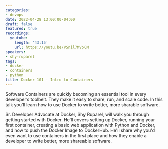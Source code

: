```yaml
---
categories:
- devops
date: 2022-04-28 13:00:00-04:00
draft: false
featured: true
recordings:
  youtube:
    length: '43:15'
    url: https://youtu.be/VSnil7MVoCM
speakers:
- shy-ruparel
tags:
- docker
- containers
- python
title: Docker 101 - Intro to Containers
---
```



Software Containers are quickly becoming an essential tool in every developer’s toolbelt. They make it easy to share, run, and scale code. In this talk you'll learn how to use Docker to write better, more sharable software.

Sr. Developer Advocate at Docker, Shy Ruparel, will walk you through getting started with Docker. He'll covers setting up Docker, running your first container, creating a basic web application with Python and Docker, and how to push the Docker Image to DockerHub. He'll share why you'd even want to use containers in the first place and how they enable a developer to write better, more shareable software.
